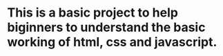 # This is a basic project to help biginners to understand the basic working of html, css and javascript. 
